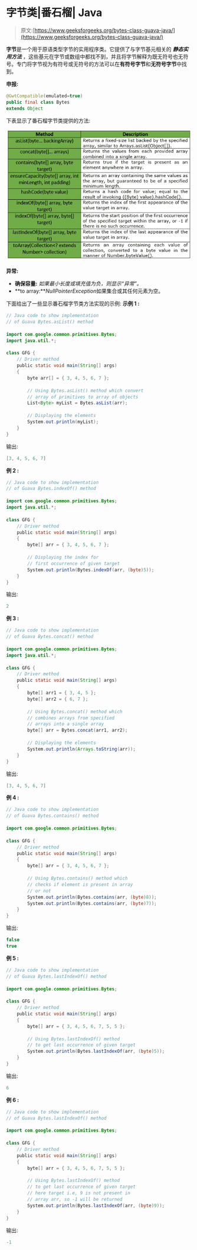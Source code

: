 # 字节类|番石榴| Java

> 原文:[https://www.geeksforgeeks.org/bytes-class-guava-java/](https://www.geeksforgeeks.org/bytes-class-guava-java/)

**字节**是一个用于原语类型字节的实用程序类。它提供了与字节基元相关的 ***静态实用方法*** ，这些基元在字节或数组中都找不到，并且将字节解释为既无符号也无符号。专门将字节视为有符号或无符号的方法可以在**有符号字节**和**无符号字节**中找到。

**申报:**

```java
@GwtCompatible(emulated=true)
public final class Bytes
extends Object

```

下表显示了番石榴字节类提供的方法:

![](img/6fe7af6b223fafc13406b04bc4c06516.png)

**异常:**

*   **确保容量:** *如果最小长度或填充值为负，则显示“异常”。*
*   **to array:***NullPointerException*如果集合或其任何元素为空。

下面给出了一些显示番石榴字节类方法实现的示例:
**示例 1 :**

```java
// Java code to show implementation
// of Guava Bytes.asList() method

import com.google.common.primitives.Bytes;
import java.util.*;

class GFG {
    // Driver method
    public static void main(String[] args)
    {
        byte arr[] = { 3, 4, 5, 6, 7 };

        // Using Bytes.asList() method which convert
        // array of primitives to array of objects
        List<Byte> myList = Bytes.asList(arr);

        // Displaying the elements
        System.out.println(myList);
    }
}
```

输出:

```java
[3, 4, 5, 6, 7]

```

**例 2 :**

```java
// Java code to show implementation
// of Guava Bytes.indexOf() method

import com.google.common.primitives.Bytes;
import java.util.*;

class GFG {
    // Driver method
    public static void main(String[] args)
    {
        byte[] arr = { 3, 4, 5, 6, 7 };

        // Displaying the index for
        // first occurrence of given target
        System.out.println(Bytes.indexOf(arr, (byte)5));
    }
}
```

输出:

```java
2

```

**例 3 :**

```java
// Java code to show implementation
// of Guava Bytes.concat() method

import com.google.common.primitives.Bytes;
import java.util.*;

class GFG {
    // Driver method
    public static void main(String[] args)
    {
        byte[] arr1 = { 3, 4, 5 };
        byte[] arr2 = { 6, 7 };

        // Using Bytes.concat() method which
        // combines arrays from specified
        // arrays into a single array
        byte[] arr = Bytes.concat(arr1, arr2);

        // Displaying the elements
        System.out.println(Arrays.toString(arr));
    }
}
```

输出:

```java
[3, 4, 5, 6, 7]

```

**例 4 :**

```java
// Java code to show implementation
// of Guava Bytes.contains() method

import com.google.common.primitives.Bytes;

class GFG {
    // Driver method
    public static void main(String[] args)
    {
        byte[] arr = { 3, 4, 5, 6, 7 };

        // Using Bytes.contains() method which
        // checks if element is present in array
        // or not
        System.out.println(Bytes.contains(arr, (byte)8));
        System.out.println(Bytes.contains(arr, (byte)7));
    }
}
```

输出:

```java
false
true

```

**例 5 :**

```java
// Java code to show implementation
// of Guava Bytes.lastIndexOf() method

import com.google.common.primitives.Bytes;

class GFG {
    // Driver method
    public static void main(String[] args)
    {
        byte[] arr = { 3, 4, 5, 6, 7, 5, 5 };

        // Using Bytes.lastIndexOf() method
        // to get last occurrence of given target
        System.out.println(Bytes.lastIndexOf(arr, (byte)5));
    }
}
```

输出:

```java
6

```

**例 6 :**

```java
// Java code to show implementation
// of Guava Bytes.lastIndexOf() method

import com.google.common.primitives.Bytes;

class GFG {
    // Driver method
    public static void main(String[] args)
    {
        byte[] arr = { 3, 4, 5, 6, 7, 5, 5 };

        // Using Bytes.lastIndexOf() method
        // to get last occurrence of given target
        // here target i.e, 9 is not present in
        // array arr, so -1 will be returned
        System.out.println(Bytes.lastIndexOf(arr, (byte)9));
    }
}
```

输出:

```java
-1

```